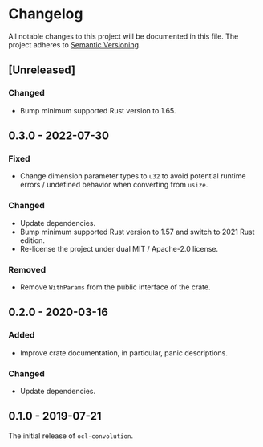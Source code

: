 # Changelog

All notable changes to this project will be documented in this file.
The project adheres to [Semantic Versioning](https://semver.org/spec/v2.0.0.html).

## [Unreleased]

### Changed

- Bump minimum supported Rust version to 1.65.

## 0.3.0 - 2022-07-30

### Fixed

- Change dimension parameter types to `u32` to avoid potential runtime errors / undefined behavior
  when converting from `usize`.

### Changed

- Update dependencies.
- Bump minimum supported Rust version to 1.57 and switch to 2021 Rust edition.
- Re-license the project under dual MIT / Apache-2.0 license.

### Removed

- Remove `WithParams` from the public interface of the crate.

## 0.2.0 - 2020-03-16

### Added

- Improve crate documentation, in particular, panic descriptions.

### Changed

- Update dependencies.

## 0.1.0 - 2019-07-21

The initial release of `ocl-convolution`.
